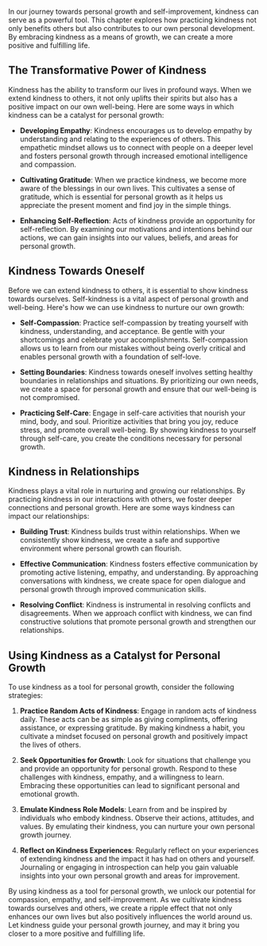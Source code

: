 
In our journey towards personal growth and self-improvement, kindness can serve as a powerful tool. This chapter explores how practicing kindness not only benefits others but also contributes to our own personal development. By embracing kindness as a means of growth, we can create a more positive and fulfilling life.

The Transformative Power of Kindness
------------------------------------

Kindness has the ability to transform our lives in profound ways. When we extend kindness to others, it not only uplifts their spirits but also has a positive impact on our own well-being. Here are some ways in which kindness can be a catalyst for personal growth:

* **Developing Empathy**: Kindness encourages us to develop empathy by understanding and relating to the experiences of others. This empathetic mindset allows us to connect with people on a deeper level and fosters personal growth through increased emotional intelligence and compassion.

* **Cultivating Gratitude**: When we practice kindness, we become more aware of the blessings in our own lives. This cultivates a sense of gratitude, which is essential for personal growth as it helps us appreciate the present moment and find joy in the simple things.

* **Enhancing Self-Reflection**: Acts of kindness provide an opportunity for self-reflection. By examining our motivations and intentions behind our actions, we can gain insights into our values, beliefs, and areas for personal growth.

Kindness Towards Oneself
------------------------

Before we can extend kindness to others, it is essential to show kindness towards ourselves. Self-kindness is a vital aspect of personal growth and well-being. Here's how we can use kindness to nurture our own growth:

* **Self-Compassion**: Practice self-compassion by treating yourself with kindness, understanding, and acceptance. Be gentle with your shortcomings and celebrate your accomplishments. Self-compassion allows us to learn from our mistakes without being overly critical and enables personal growth with a foundation of self-love.

* **Setting Boundaries**: Kindness towards oneself involves setting healthy boundaries in relationships and situations. By prioritizing our own needs, we create a space for personal growth and ensure that our well-being is not compromised.

* **Practicing Self-Care**: Engage in self-care activities that nourish your mind, body, and soul. Prioritize activities that bring you joy, reduce stress, and promote overall well-being. By showing kindness to yourself through self-care, you create the conditions necessary for personal growth.

Kindness in Relationships
-------------------------

Kindness plays a vital role in nurturing and growing our relationships. By practicing kindness in our interactions with others, we foster deeper connections and personal growth. Here are some ways kindness can impact our relationships:

* **Building Trust**: Kindness builds trust within relationships. When we consistently show kindness, we create a safe and supportive environment where personal growth can flourish.

* **Effective Communication**: Kindness fosters effective communication by promoting active listening, empathy, and understanding. By approaching conversations with kindness, we create space for open dialogue and personal growth through improved communication skills.

* **Resolving Conflict**: Kindness is instrumental in resolving conflicts and disagreements. When we approach conflict with kindness, we can find constructive solutions that promote personal growth and strengthen our relationships.

Using Kindness as a Catalyst for Personal Growth
------------------------------------------------

To use kindness as a tool for personal growth, consider the following strategies:

1. **Practice Random Acts of Kindness**: Engage in random acts of kindness daily. These acts can be as simple as giving compliments, offering assistance, or expressing gratitude. By making kindness a habit, you cultivate a mindset focused on personal growth and positively impact the lives of others.

2. **Seek Opportunities for Growth**: Look for situations that challenge you and provide an opportunity for personal growth. Respond to these challenges with kindness, empathy, and a willingness to learn. Embracing these opportunities can lead to significant personal and emotional growth.

3. **Emulate Kindness Role Models**: Learn from and be inspired by individuals who embody kindness. Observe their actions, attitudes, and values. By emulating their kindness, you can nurture your own personal growth journey.

4. **Reflect on Kindness Experiences**: Regularly reflect on your experiences of extending kindness and the impact it has had on others and yourself. Journaling or engaging in introspection can help you gain valuable insights into your own personal growth and areas for improvement.

By using kindness as a tool for personal growth, we unlock our potential for compassion, empathy, and self-improvement. As we cultivate kindness towards ourselves and others, we create a ripple effect that not only enhances our own lives but also positively influences the world around us. Let kindness guide your personal growth journey, and may it bring you closer to a more positive and fulfilling life.
